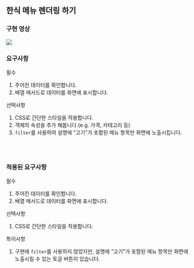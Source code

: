 ## 한식 메뉴 렌더링 하기

### 구현 영상
<img src='https://github.com/user-attachments/assets/0bd44374-b5c4-4795-8245-76556f34df03'>


### 요구사항
필수
1. 주어진 데이터를 확인합니다.
2. 배열 메서드로 데이터를 화면에 표시합니다.
   
선택사항
1. CSS로 간단한 스타일을 적용합니다.
2. 객체의 속성을 추가 해봅니다.(e.g. 가격, 카테고리 등)
3. `filter`를 사용하여 설명에 “고기”가 포함된 메뉴 항목만 화면에 노출시킵니다.

<br><br>

### 적용된 요구사항
필수
1. 주어진 데이터를 확인합니다.
2. 배열 메서드로 데이터를 화면에 표시합니다.

선택사항
1. CSS로 간단한 스타일을 적용합니다.

특이사항
1. 구현에 `filter`를 사용하지 않았지만, 설명에 “고기”가 포함된 메뉴 항목만 화면에 노출시킬 수 있는 토글 버튼이 있습니다.
